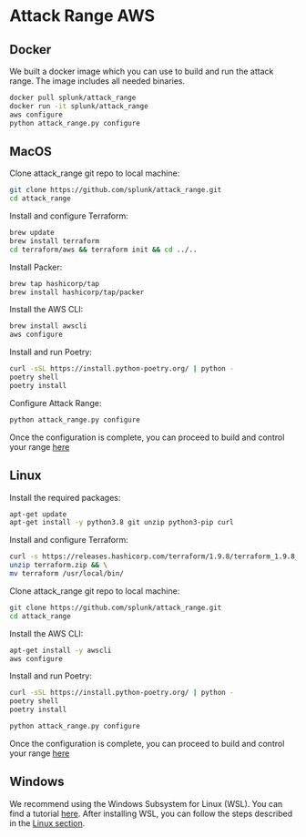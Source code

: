 # Attack Range AWS

## Docker
We built a docker image which you can use to build and run the attack range. The image includes all needed binaries. 
````bash
docker pull splunk/attack_range
docker run -it splunk/attack_range
aws configure
python attack_range.py configure
````

## MacOS
Clone attack_range git repo to local machine:
````bash
git clone https://github.com/splunk/attack_range.git
cd attack_range
````

Install and configure Terraform:
````bash
brew update
brew install terraform
cd terraform/aws && terraform init && cd ../..
````

Install Packer:
````bash
brew tap hashicorp/tap
brew install hashicorp/tap/packer
````

Install the AWS CLI:
````bash
brew install awscli
aws configure
````

Install and run Poetry:
````bash
curl -sSL https://install.python-poetry.org/ | python -
poetry shell
poetry install
````

Configure Attack Range:
````bash
python attack_range.py configure
````

Once the configuration is complete, you can proceed to build and control your range [here](Control_Attack_Range.md)

## Linux
Install the required packages:
````bash
apt-get update
apt-get install -y python3.8 git unzip python3-pip curl
````

Install and configure Terraform:
````bash
curl -s https://releases.hashicorp.com/terraform/1.9.8/terraform_1.9.8_linux_amd64.zip -o terraform.zip && \
unzip terraform.zip && \
mv terraform /usr/local/bin/
````

Clone attack_range git repo to local machine:
````bash
git clone https://github.com/splunk/attack_range.git
cd attack_range
````

Install the AWS CLI:
````bash
apt-get install -y awscli
aws configure
````

Install and run Poetry:
````bash
curl -sSL https://install.python-poetry.org/ | python -
poetry shell
poetry install
````

````bash
python attack_range.py configure
````

Once the configuration is complete, you can proceed to build and control your range [here](Control_Attack_Range.md)

## Windows

We recommend using the Windows Subsystem for Linux (WSL). You can find a tutorial [here](https://docs.microsoft.com/en-us/windows/wsl/install). After installing WSL, you can follow the steps described in the [Linux section](#linux).
